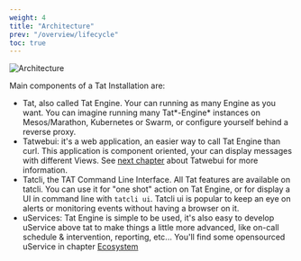 ```yaml
---
weight: 4
title: "Architecture"
prev: "/overview/lifecycle"
toc: true
---
```


![Architecture](/imgs/tat-architecture-overview.png?width=50%)

Main components of a Tat Installation are:

* Tat, also called Tat Engine. Your can running as many Engine as you want.
You can imagine running many Tat*-Engine* instances on  Mesos/Marathon, Kubernetes or Swarm, or configure yourself behind a reverse proxy.
* Tatwebui: it's a web application, an easier way to call Tat Engine than curl. This application
is component oriented, your can display messages with different Views. See [next chapter](/tatwebui) about Tatwebui for
more information.
* Tatcli, the TAT Command Line Interface. All Tat features are available on tatcli. You can use it
for "one shot" action on Tat Engine, or for display a UI in command line with `tatcli ui`. Tatcli ui
is popular to keep an eye on alerts or monitoring events without having a browser on it.
* uServices: Tat Engine is simple to be used, it's also easy to develop uService above tat to
make things a little more advanced, like on-call schedule & intervention, reporting, etc...
You'll find some opensourced uService in chapter [Ecosystem](/ecosystem)
